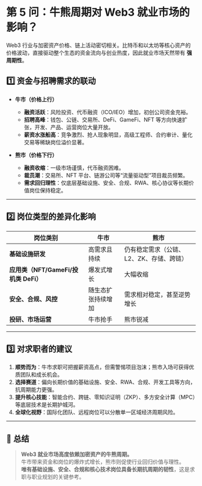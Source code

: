 
# 第 5 问：牛熊周期对 Web3 就业市场的影响？

Web3 行业与加密资产价格、链上活动密切相关。比特币和以太坊等核心资产的价格波动，直接驱动整个生态的资金流向与创业热度，因此就业市场天然带有 **强周期性**。



## 1️⃣ 资金与招聘需求的联动

- **牛市（价格上行）**
  - **融资活跃**：风险投资、代币融资（ICO/IEO）增加，初创公司资金充裕。
  - **招聘高峰**：钱包、公链、交易所、DeFi、GameFi、NFT 等方向快速扩张，开发、产品、运营岗位大量开放。
  - **薪资水涨船高**：竞争激烈、抢人现象明显，高级工程师、合约审计、量化交易等稀缺岗位溢价显著。

- **熊市（价格下行）**
  - **融资收缩**：一级市场谨慎，代币融资困难。
  - **裁员潮**：交易所、NFT 平台、链游公司等“流量驱动型”项目裁员频繁。
  - **需求回归理性**：仅底层基础设施、安全、合规、RWA、核心协议等长期价值岗位保持稳定。

---

## 2️⃣ 岗位类型的差异化影响

| 岗位类别 | 牛市 | 熊市 |
|----------|------|------|
| **基础设施研发** | 高需求且持续 | 仍有稳定需求（公链、L2、ZK、存储、跨链） |
| **应用类（NFT/GameFi/投机类 DeFi）** | 爆发式增长 | 大幅收缩 |
| **安全、合规、风控** | 随生态扩张持续增加 | 需求相对稳定，甚至逆势增长 |
| **投研、市场运营** | 牛市抢手 | 熊市锐减 |

---

## 3️⃣ 对求职者的建议

1. **顺势而为**：牛市求职可把握薪资高点，但需警惕项目泡沫；熊市入场可获得优质团队和成长机会。  
2. **选择赛道**：偏向长期价值的基础设施、安全、RWA、合规、开发工具等方向，抗周期能力更强。  
3. **提升核心技能**：智能合约、跨链、零知识证明（ZKP）、多方安全计算（MPC）等底层技术是长期护城河。  
4. **全球化视野**：国际化团队、远程岗位可以分散单一区域经济周期风险。

---

## 🏁 总结

> **Web3 就业市场高度依赖加密资产的牛熊周期。**  
> 牛市带来资金和岗位的爆炸式增长，熊市则促使行业回归价值与理性。  
> **唯有基础设施、安全、合规和核心技术岗位具备长期抗周期的韧性**，这是求职与职业规划的关键参考。

